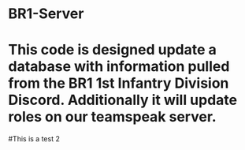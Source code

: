 # BR1-Server

# This code is designed update a database with information pulled from the BR1 1st Infantry Division Discord. Additionally it will update roles on our teamspeak server.

#This is a test 2
